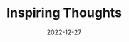 ---
slug: thought-for-the-day
title: "Inspiring Thoughts"
date: 2022-12-27
excerpt: 'Give one hour a day exclusively for book reading and in a few years you will become a knowledge centre.'
tags: [Inspiration, Motivation, Quotes, Thoughts]
---
